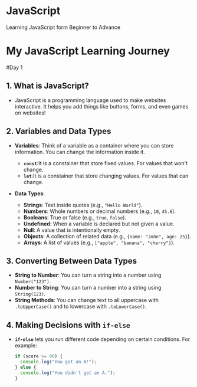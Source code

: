 # JavaScript
Learning JavaScript form Beginner to Advance

# My JavaScript Learning Journey

#Day 1

## 1. **What is JavaScript?**
- JavaScript is a programming language used to make websites interactive. It helps you add things like buttons, forms, and even games on websites!

## 2. **Variables and Data Types**
- **Variables**: Think of a variable as a container where you can store information. You can change the information inside it.
  - **`const`**:It is a constainer that store fixed values. For values that won't change.
  - **`let`**:It is a constainer that store changing values. For values that can change.

- **Data Types**:
  - **Strings**: Text inside quotes (e.g., `"Hello World"`).
  - **Numbers**: Whole numbers or decimal numbers (e.g., `10`, `45.6`).
  - **Booleans**: True or false (e.g., `true`, `false`).
  - **Undefined**: When a variable is declared but not given a value.
  - **Null**: A value that is intentionally empty.
  - **Objects**: A collection of related data (e.g., `{name: "John", age: 25}`).
  - **Arrays**: A list of values (e.g., `["apple", "banana", "cherry"]`).

## 3. **Converting Between Data Types**
- **String to Number**: You can turn a string into a number using `Number("123")`.
- **Number to String**: You can turn a number into a string using `String(123)`.
- **String Methods**: You can change text to all uppercase with `.toUpperCase()` and to lowercase with `.toLowerCase()`.

## 4. **Making Decisions with `if-else`**
- **`if-else`** lets you run different code depending on certain conditions. For example:
  ```javascript
  if (score >= 90) {
    console.log("You got an A!");
  } else {
    console.log("You didn't get an A.");
  }
